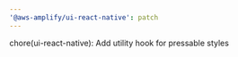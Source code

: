 ```yaml
---
'@aws-amplify/ui-react-native': patch
---
```


chore(ui-react-native): Add utility hook for pressable styles
